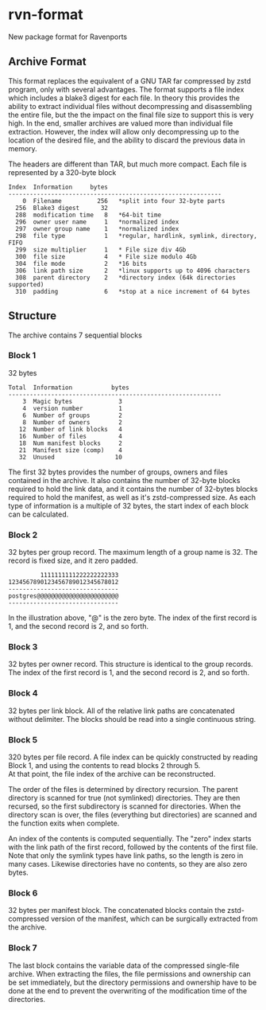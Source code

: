 # rvn-format
New package format for Ravenports

## Archive Format

This format replaces the equivalent of a GNU TAR far compressed by zstd program,
only with several advantages.  The format supports a file index which includes a
blake3 digest for each file.  In theory this provides the ability to extract
individual files without decompressing and disassembling the entire file, but the
the impact on the final file size to support this is very high.  In the end,
smaller archives are valued more than individual file extraction.  However, the
index will allow only decompressing up to the location of the desired file, and
the ability to discard the previous data in memory.

The headers are different than TAR, but much more compact.
Each file is represented by a 320-byte block

```
Index  Information     bytes
------------------------------------------------------------
    0  Filename          256   *split into four 32-byte parts
  256  Blake3 digest      32
  288  modification time   8   *64-bit time
  296  owner user name     1   *normalized index
  297  owner group name    1   *normalized index
  298  file type           1   *regular, hardlink, symlink, directory, FIFO
  299  size multiplier     1   * File size div 4Gb
  300  file size           4   * File size modulo 4Gb
  304  file mode           2   *16 bits
  306  link path size      2   *linux supports up to 4096 characters
  308  parent directory    2   *directory index (64k directories supported)
  310  padding             6   *stop at a nice increment of 64 bytes
```

## Structure

The archive contains 7 sequential blocks

### Block 1

32 bytes
```
Total  Information           bytes
------------------------------------------------------------
    3  Magic bytes             3
    4  version number          1
    6  Number of groups        2
    8  Number of owners        2
   12  Number of link blocks   4
   16  Number of files         4
   18  Num manifest blocks     2
   21  Manifest size (comp)    4
   32  Unused                 10
```
The first 32 bytes provides the number of groups, owners and files contained in the archive.
It also contains the number of 32-byte blocks required to hold the link data, and it
contains the number of 32-bytes blocks required to hold the manifest, as well as it's
zstd-compressed size.  As each type of information is a multiple of 32 bytes, the start
index of each block can be calculated.

### Block 2

32 bytes per group record.
The maximum length of a group name is 32.  The record is fixed size, and it zero padded.
```
         1111111111222222222333
1234567890123456789012345678012
-------------------------------
postgres@@@@@@@@@@@@@@@@@@@@@@@
-------------------------------
```
In the illustration above, "@" is the zero byte.
The index of the first record is 1, and the second record is 2, and so forth.

### Block 3

32 bytes per owner record.
This structure is identical to the group records.
The index of the first record is 1, and the second record is 2, and so forth.

### Block 4

32 bytes per link block.
All of the relative link paths are concatenated without delimiter.  The blocks
should be read into a single continuous string.

### Block 5

320 bytes per file record.
A file index can be quickly constructed by reading Block 1, and using the contents to read blocks 2 through 5.  
At that point, the file index of the archive can be reconstructed.

The order of the files is determined by directory recursion.
The parent directory is scanned for true (not symlinked) directories.  They are then recursed, so the first
subdirectory is scanned for directories.  When the directory scan is over, the files (everything but
directories) are scanned and the function exits when complete.  

An index of the contents is computed sequentially.
The "zero" index starts with the link path of the first record, followed by the contents of the first file.  
Note that only the symlink types have link paths, so the length is zero in many cases.
Likewise directories have no contents, so they are also zero bytes.

### Block 6

32 bytes per manifest block.
The concatenated blocks contain the zstd-compressed version of the manifest, which can be surgically
extracted from the archive.

### Block 7

The last block contains the variable data of the compressed single-file archive.
When extracting the files, the file permissions and ownership can be set immediately, but the directory
permissions and ownership have to be done at the end to prevent the overwriting of the modification
time of the directories.
